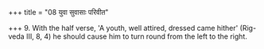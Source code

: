 +++
title = "08 युवा सुवासाः परिवीत"

+++
9. With the half verse, 'A youth, well attired, dressed came hither' (Rig-veda III, 8, 4) he should cause him to turn round from the left to the right.
